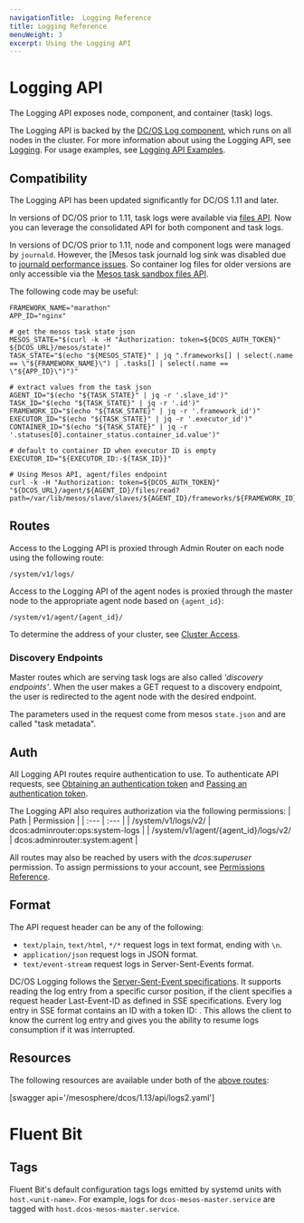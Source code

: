 ```yaml
---
navigationTitle:  Logging Reference
title: Logging Reference
menuWeight: 3
excerpt: Using the Logging API
---
```


# Logging API

The Logging API exposes node, component, and container (task) logs.

The Logging API is backed by the [DC/OS Log component](/mesosphere/dcos/1.13/overview/architecture/components/#dcos-log), which runs on all nodes in the cluster. For more information about using the Logging API, see [Logging](/mesosphere/dcos/1.13/monitoring/logging/). For usage examples, see [Logging API Examples](/mesosphere/dcos/1.13/monitoring/logging/logging-api-examples/).

## Compatibility

The Logging API has been updated significantly for DC/OS 1.11 and later.

In versions of DC/OS prior to 1.11, task logs were available via [files API](http://mesos.apache.org/documentation/latest/endpoints/#files-1). Now you can leverage the consolidated API for both component and task logs.

In versions of DC/OS prior to 1.11, node and component logs were managed by `journald`. However, the [Mesos task journald log sink was disabled due to [journald performance issues](/mesosphere/dcos/1.13/installing/production/advanced-configuration/configuration-reference/#mesos-container-log-sink). So container log files for older versions are only accessible via the [Mesos task sandbox files API](http://mesos.apache.org/documentation/latest/sandbox/).

The following code may be useful:

```
FRAMEWORK_NAME="marathon"
APP_ID="nginx"

# get the mesos task state json
MESOS_STATE="$(curl -k -H "Authorization: token=${DCOS_AUTH_TOKEN}" ${DCOS_URL}/mesos/state)"
TASK_STATE="$(echo "${MESOS_STATE}" | jq ".frameworks[] | select(.name == \"${FRAMEWORK_NAME}\") | .tasks[] | select(.name == \"${APP_ID}\")")"

# extract values from the task json
AGENT_ID="$(echo "${TASK_STATE}" | jq -r '.slave_id')"
TASK_ID="$(echo "${TASK_STATE}" | jq -r '.id')"
FRAMEWORK_ID="$(echo "${TASK_STATE}" | jq -r '.framework_id')"
EXECUTOR_ID="$(echo "${TASK_STATE}" | jq -r '.executor_id')"
CONTAINER_ID="$(echo "${TASK_STATE}" | jq -r '.statuses[0].container_status.container_id.value')"

# default to container ID when executor ID is empty
EXECUTOR_ID="${EXECUTOR_ID:-${TASK_ID}}"

# Using Mesos API, agent/files endpoint
curl -k -H "Authorization: token=${DCOS_AUTH_TOKEN}" "${DCOS_URL}/agent/${AGENT_ID}/files/read?path=/var/lib/mesos/slave/slaves/${AGENT_ID}/frameworks/${FRAMEWORK_ID}/executors/${EXECUTOR_ID}/runs/${CONTAINER_ID}/stdout&offset=0&length=50000"
```

<a name="routes"></a>

## Routes

Access to the Logging API is proxied through Admin Router on each node using the following route:

```
/system/v1/logs/
```

Access to the Logging API of the agent nodes is proxied through the master node to the appropriate agent node based on `{agent_id}`:

```
/system/v1/agent/{agent_id}/
```

To determine the address of your cluster, see [Cluster Access](/mesosphere/dcos/1.13/api/access/).


### Discovery Endpoints

Master routes which are serving task logs are also called *'discovery endpoints'*. When the user makes a GET request to a discovery endpoint, the user is redirected to the agent node with the desired endpoint.

The parameters used in the request come from mesos `state.json` and are called "task metadata".


## Auth

All Logging API routes require authentication to use. To authenticate API requests, see [Obtaining an authentication token](/mesosphere/dcos/1.13/security/ent/iam-api/#/obtaining-an-authentication-token/) and [Passing an authentication token](/mesosphere/dcos/1.13/security/ent/iam-api/#/passing-an-authentication-token/).

The Logging API also requires authorization via the following permissions:
| Path |  Permission |
| :---  | :---        |
| /system/v1/logs/v2/ | dcos:adminrouter:ops:system-logs |
| /system/v1/agent/{agent_id}/logs/v2/ | dcos:adminrouter:system:agent |

All routes may also be reached by users with the _dcos:superuser_ permission. To assign permissions to your account, see [Permissions Reference](/mesosphere/dcos/1.13/security/ent/perms-reference/).

## Format

The API request header can be any of the following:

- `text/plain`, `text/html`, `*/*` request logs in text format, ending with `\n`.
- `application/json` request logs in JSON format.
- `text/event-stream` request logs in Server-Sent-Events format.

DC/OS Logging follows the [Server-Sent-Event specifications](https://www.w3.org/TR/2009/WD-eventsource-20090421/). It supports reading the log entry from a specific cursor position, if the client specifies a request header Last-Event-ID as defined in SSE specifications. Every log entry in SSE format contains an ID with a token ID: <token>. This allows the client to know the current log entry and gives you the ability to resume logs consumption if it was interrupted.

## Resources

 The following resources are available under both of the [above routes](#routes):

 [swagger api='/mesosphere/dcos/1.13/api/logs2.yaml']

# Fluent Bit

## Tags

Fluent Bit's default configuration tags logs emitted by systemd units with `host.<unit-name>`.
For example, logs for `dcos-mesos-master.service` are tagged with `host.dcos-mesos-master.service`.
